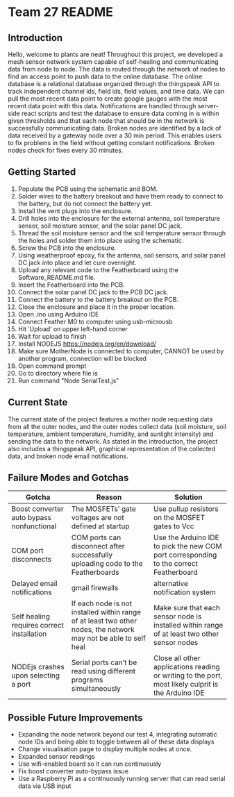 # Team 27 README
## Introduction
Hello, welcome to plants are neat! Throughout this project, we developed a mesh sensor network system capable of self-healing and communicating data from node to node. The data is routed through the network of nodes to find an access point to push data to the online database. The online database is a relational database organized through the thingspeak API to track independent channel ids, field ids, field values, and time data. We can pull the most recent data point to create google gauges with the most recent data point with this data. Notifications are handled through server-side react scripts and test the database to ensure data coming in is within given thresholds and that each node that should be in the network is successfully communicating data. Broken nodes are identified by a lack of data received by a gateway node over a 30 min period. This enables users to fix problems in the field without getting constant notifications. Broken nodes check for fixes every 30 minutes.

## Getting Started
1. Populate the PCB using the schematic and BOM.
2. Solder wires to the battery breakout and have them ready to connect to the battery, but do not connect the battery yet.
3. Install the vent plugs into the enclosure.
4. Drill holes into the enclosure for the external antenna, soil temperature sensor, soil moisture sensor, and the solar panel DC jack.
5. Thread the soil moisture sensor and the soil temperature sensor through the holes and solder them into place using the schematic.
6. Screw the PCB into the enclosure.
7. Using weatherproof epoxy, fix the antenna, soil sensors, and solar panel DC jack into place and let cure overnight.
8. Upload any relevant code to the Featherboard using the Software_README.md file.
9. Insert the Featherboard into the PCB.
10. Connect the solar panel DC jack to the PCB DC jack.
11. Connect the battery to the battery breakout on the PCB.
12. Close the enclosure and place it in the proper location.
13. Open .ino using Arduino IDE
14. Connect Feather M0 to computer using usb-microusb
15. Hit ‘Upload’ on upper left-hand corner
16. Wait for upload to finish
17. Install NODEJS https://nodejs.org/en/download/
18. Make sure MotherNode is connected to computer, CANNOT be used by another program, connection will be blocked
19. Open command prompt
20. Go to directory where file is
21. Run command "Node SerialTest.js”
## Current State
The current state of the project features a mother node requesting data from all the outer nodes, and the outer nodes collect data (soil moisture, soil temperature, ambient temperature, humidity, and sunlight intensity) and sending the data to the network. As stated in the introduction, the project also includes a thingspeak API, graphical representation of the collected data, and broken node email notifications.
## Failure Modes and Gotchas
| Gotcha  | Reason | Solution |
| ----------- | ----------- | ----------- |
| Boost converter auto bypass nonfunctional | The MOSFETs’ gate voltages are not defined at startup | Use pullup resistors on the MOSFET gates to Vcc |
| COM port disconnects | COM ports can disconnect after successfully uploading code to the Featherboards | Use the Arduino IDE to pick the new COM port corresponding to the correct Featherboard |
| Delayed email notifications | gmail firewalls | alternative notification system |
| Self healing requires correct installation | If each node is not installed within range of at least two other nodes, the network may not be able to self heal | Make sure that each sensor node is installed within range of at least two other sensor nodes |
| NODEjs crashes upon selecting a port | Serial ports can’t be read using different programs simultaneously | Close all other applications reading or writing to the port, most likely culprit is the Arduino IDE | 
## Possible Future Improvements
- Expanding the node network beyond our test 4, integrating automatic node IDs and being able to toggle between all of these data displays
- Change visualisation page to display multiple nodes at once. 
- Expanded sensor readings
- Use wifi-enabled board so it can run continuously
- Fix boost converter auto-bypass issue
- Use a Raspberry Pi as a continuously running server that can read serial data via USB input
